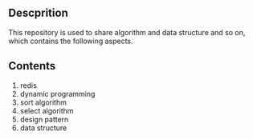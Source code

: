 ## Descprition
This repository is used to share algorithm and data structure and so on, which contains the following aspects.

## Contents
1. redis
2. dynamic programming
3. sort algorithm
4. select algorithm
5. design pattern
6. data structure
